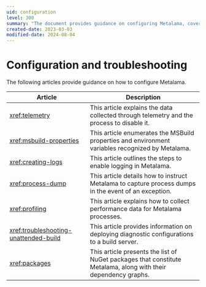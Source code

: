 ```yaml
---
uid: configuration
level: 300
summary: "The document provides guidance on configuring Metalama, covering topics like telemetry, MSBuild properties, logging, process dumps, performance data collection, unattended build troubleshooting, and NuGet packages."
created-date: 2023-03-03
modified-date: 2024-08-04
---
```


# Configuration and troubleshooting

The following articles provide guidance on how to configure Metalama.

| Article | Description |
|---------|-------------|
| <xref:telemetry> | This article explains the data collected through telemetry and the process to disable it. |
| <xref:msbuild-properties> | This article enumerates the MSBuild properties and environment variables recognized by Metalama. |
| <xref:creating-logs> | This article outlines the steps to enable logging in Metalama. |
| <xref:process-dump> | This article details how to instruct Metalama to capture process dumps in the event of an exception. |
| <xref:profiling> | This article explains how to collect performance data for Metalama processes. |
| <xref:troubleshooting-unattended-build> | This article provides information on deploying diagnostic configurations to a build server. |
| <xref:packages> | This article presents the list of NuGet packages that constitute Metalama, along with their dependency graphs. |





